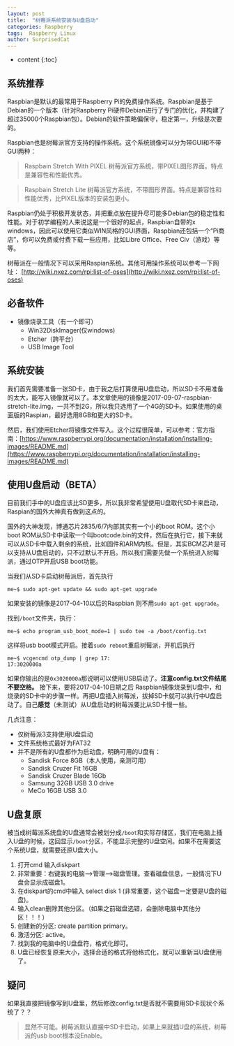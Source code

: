 ```yaml
---
layout: post
title:  "树莓派系统安装与U盘启动"
categories: Raspberry
tags:  Raspberry Linux
author: SurprisedCat
---
```


* content
{:toc}

## 系统推荐 ##

Raspbian是默认的最常用于Raspberry Pi的免费操作系统。Raspbian是基于Debian的一个版本（针对Raspberry Pi硬件Debian进行了专门的优化，并构建了超过35000个Raspbian包）。Debian的软件策略偏保守，稳定第一，升级是次要的。

Raspbian也是树莓派官方支持的操作系统。这个系统镜像可以分为带GUI和不带GUI两种：

>Raspbain Stretch With PIXEL 树莓派官方系统，带PIXEL图形界面。特点是兼容性和性能优秀。

>Raspbain Stretch Lite 树莓派官方系统，不带图形界面。特点是兼容性和性能优秀，比PIXEL版本的安装包更小。

Raspbian仍处于积极开发状态，并把重点放在提升尽可能多Debian包的稳定性和性能。对于初学编程的人来说这是一个很好的起点，Raspbian自带的x windows，因此可以使用它类似WIN风格的GUI界面，Raspbian还包括一个“Pi商店”，你可以免费或付费下载一些应用，比如Libre Office、Free Civ（游戏）等等。

树莓派在一般情况下可以采用Raspian系统。其他可用操作系统可以参考一下网址：
[http://wiki.nxez.com/rpi:list-of-oses](http://wiki.nxez.com/rpi:list-of-oses)
<!--excerpt_separator_here-->

## 必备软件 ##

* 镜像烧录工具（有一个即可）
    + Win32DiskImager(仅windows)
    + Etcher（跨平台）
    + USB Image Tool

## 系统安装 ##

我们首先需要准备一张SD卡，由于我之后打算使用U盘启动，所以SD卡不用准备的太大，能写入镜像就可以了。本文章使用的镜像是2017-09-07-raspbian-stretch-lite.img，一共不到2G，所以我只选用了一个4G的SD卡。如果使用的桌面版的Raspian，最好选用8GB和更大的SD卡。

然后，我们使用Etcher将镜像文件写入。这个过程很简单，可以参考：官方指南：[https://www.raspberrypi.org/documentation/installation/installing-images/README.md](https://www.raspberrypi.org/documentation/installation/installing-images/README.md)

## 使用U盘启动（BETA） ##

目前我们手中的U盘应该比SD更多，所以我非常希望使用U盘取代SD卡来启动，Raspian的国外大神真有做到这点的。

国外的大神发现，博通芯片2835/6/7内部其实有一个小的boot ROM。这个小boot ROM从SD卡中读取一个叫bootcode.bin的文件，然后在执行它，接下来就可以从SD卡中载入剩余的系统，比如固件和ARM内核。但是，其实BCM芯片是可以支持从U盘启动的，只不过默认不开启。所以我们需要先做一个系统进入树莓派，通过OTP开启USB boot功能。

当我们从SD卡启动树莓派后，首先执行

```shell
me~$ sudo apt-get update && sudo apt-get upgrade
```

如果安装的镜像是2017-04-10以后的Raspbian 则不用``sudo apt-get upgrade``。

找到``/boot``文件夹，执行：

```shell
me~$ echo program_usb_boot_mode=1 | sudo tee -a /boot/config.txt
```

这样将usb boot模式开启。接着``sudo reboot``重启树莓派，开机后执行

```shell
me~$ vcgencmd otp_dump | grep 17:
17:3020000a
```

如果你输出的是``0x3020000a``那说明可以使用USB启动了。**注意config.txt文件结尾不要空格。**
接下来，要将2017-04-10日期之后 Raspbian镜像烧录到U盘中，和烧录的SD卡中的步骤一样。再把U盘插入树莓派，拔掉SD卡就可以执行中U盘启动了。自己**感觉**（未测试）从U盘启动的树莓派要比从SD卡慢一些。

几点注意：

* 仅树莓派3支持使用U盘启动
* 文件系统格式最好为FAT32
* 并不是所有的U盘都作为启动盘，明确可用的U盘有：
    + Sandisk Force 8GB（本人使用，亲测可用）
    + Sandisk Cruzer Fit 16GB
    + Sandisk Cruzer Blade 16Gb
    + Samsung 32GB USB 3.0 drive
    + MeCo 16GB USB 3.0

## U盘复原 ##

被当成树莓派系统盘的U盘通常会被划分成``/boot``和实际存储区，我们在电脑上插入U盘的时候，这回显示``/boot``分区，不能显示完整的U盘空间。如果不在需要这个系统U盘，就需要还原U盘大小。

1. 打开cmd 输入diskpart
2. 非常重要：右键我的电脑-->管理-->磁盘管理。查看磁盘信息，一般情况下U盘会显示成磁盘1。
3. 在diskpart的cmd中输入 select disk 1 (非常重要，这个磁盘一定要是U盘的磁盘)。
4. 输入clean删除其他分区。（如果之前磁盘选错，会删除电脑中其他分区！！！）
5. 创建新的分区: create partition primary。
6. 激活分区: active。
8. 找到我的电脑中的U盘盘符，格式化即可。
7. U盘已经恢复原来大小，选择合适的格式将他格式化，就可以重新当U盘使用了。

## 疑问 ##

如果我直接把镜像写到U盘里，然后修改config.txt是否就不需要用SD卡现状个系统了？？
> 显然不可能。树莓派默认直接中SD卡启动，如果上来就插U盘的系统，树莓派的usb boot根本没Enable。